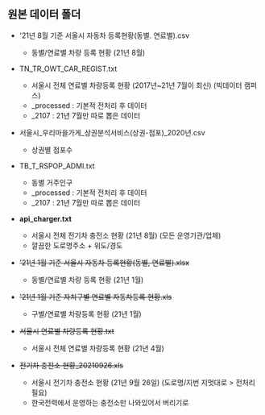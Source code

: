 ## 원본 데이터 폴더

* '21년 8월 기준 서울시 자동차 등록현황(동별. 연료별).csv 
  - 동별/연료별 차량 등록 현황 (21년 8월) 

* TN_TR_OWT_CAR_REGIST.txt
  - 서울시 전체 연료별 차량등록 현황 (2017년~21년 7월이 최신) (빅데이터 캠퍼스) 
  - _processed : 기본적 전처리 후 데이터 
  - _2107 : 21년 7월만 따로 뽑은 데이터 

* 서울시_우리마을가게_상권분석서비스(상권-점포)_2020년.csv
  - 상권별 점포수 

* TB_T_RSPOP_ADMI.txt
  - 동별 거주인구 
  - _processed : 기본적 전처리 후 데이터 
  - _2107 : 21년 7월만 따로 뽑은 데이터 

* **api_charger.txt**  
  - 서울시 전체 전기차 충전소 현황 (21년 8월) (모든 운영기관/업체) 
  - 깔끔한 도로명주소 + 위도/경도 

* ~~'21년 1월 기준 서울시 자동차 등록현황(동별, 연료별).xlsx~~ 
  - 동별/연료별 차량 등록 현황 (21년 1월) 

* ~~'21년 1월 기준 자치구별 연료별 자동차등록 현황.xls~~
  - 구별/연료별 차량등록 현황 (21년 1월) 

* ~~서울시 연료별 차량등록 현황.txt~~ 
  - 서울시 전체 연료별 차량등록 현황 (21년 4월) 

* ~~전기차 충전소 현황_20210926.xls~~
  - 서울시 전기차 충전소 현황 (21년 9월 26일) (도로명/지번 지멋대로 > 전처리 필요)
  - 한국전력에서 운영하는 충전소만 나와있어서 버리기로 
